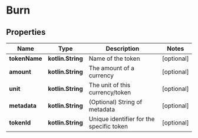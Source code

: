 
# Burn

## Properties
Name | Type | Description | Notes
------------ | ------------- | ------------- | -------------
**tokenName** | **kotlin.String** | Name of the token |  [optional]
**amount** | **kotlin.String** | The amount of a currency |  [optional]
**unit** | **kotlin.String** | The unit of this currency/token |  [optional]
**metadata** | **kotlin.String** | (Optional) String of metadata |  [optional]
**tokenId** | **kotlin.String** | Unique identifier for the specific token |  [optional]



